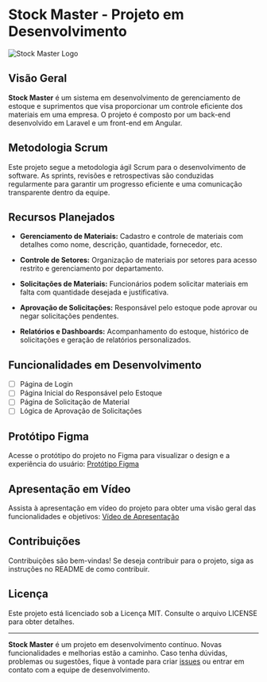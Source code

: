 # Stock Master - Projeto em Desenvolvimento

![Stock Master Logo](/path-to-your-logo.png)

## Visão Geral

**Stock Master** é um sistema em desenvolvimento de gerenciamento de estoque e suprimentos que visa proporcionar um controle eficiente dos materiais em uma empresa. O projeto é composto por um back-end desenvolvido em Laravel e um front-end em Angular.

## Metodologia Scrum

Este projeto segue a metodologia ágil Scrum para o desenvolvimento de software. As sprints, revisões e retrospectivas são conduzidas regularmente para garantir um progresso eficiente e uma comunicação transparente dentro da equipe.

## Recursos Planejados

- **Gerenciamento de Materiais:** Cadastro e controle de materiais com detalhes como nome, descrição, quantidade, fornecedor, etc.

- **Controle de Setores:** Organização de materiais por setores para acesso restrito e gerenciamento por departamento.

- **Solicitações de Materiais:** Funcionários podem solicitar materiais em falta com quantidade desejada e justificativa.

- **Aprovação de Solicitações:** Responsável pelo estoque pode aprovar ou negar solicitações pendentes.

- **Relatórios e Dashboards:** Acompanhamento do estoque, histórico de solicitações e geração de relatórios personalizados.

## Funcionalidades em Desenvolvimento

- [ ] Página de Login
- [ ] Página Inicial do Responsável pelo Estoque
- [ ] Página de Solicitação de Material
- [ ] Lógica de Aprovação de Solicitações

## Protótipo Figma

Acesse o protótipo do projeto no Figma para visualizar o design e a experiência do usuário: [Protótipo Figma](https://www.figma.com/...)

## Apresentação em Vídeo

Assista à apresentação em vídeo do projeto para obter uma visão geral das funcionalidades e objetivos: [Vídeo de Apresentação](https://www.youtube.com/...)

## Contribuições

Contribuições são bem-vindas! Se deseja contribuir para o projeto, siga as instruções no README de como contribuir.

## Licença

Este projeto está licenciado sob a Licença MIT. Consulte o arquivo LICENSE para obter detalhes.

---

**Stock Master** é um projeto em desenvolvimento contínuo. Novas funcionalidades e melhorias estão a caminho. Caso tenha dúvidas, problemas ou sugestões, fique à vontade para criar [issues](https://github.com/seu-usuario/stock-master/issues) ou entrar em contato com a equipe de desenvolvimento.
